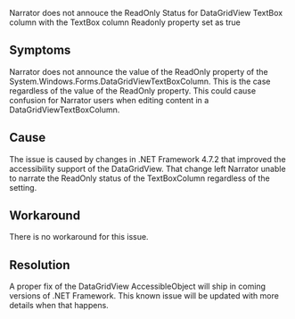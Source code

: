  Narrator does not annouce the ReadOnly Status for DataGridView TextBox column with the TextBox column Readonly property set as true

## Symptoms
Narrator does not announce the value of the ReadOnly property of the System.Windows.Forms.DataGridViewTextBoxColumn. This is the case regardless of the value of the ReadOnly property. This could cause confusion for Narrator users when editing content in a DataGridViewTextBoxColumn.
## Cause
The issue is caused by changes in .NET Framework 4.7.2 that improved the accessibility support of the DataGridView. That change left Narrator unable to narrate the ReadOnly status of the TextBoxColumn regardless of the setting.

## Workaround 
There is no workaround for this issue.

## Resolution
A proper fix of the DataGridView AccessibleObject will ship in coming versions of .NET Framework. This known issue will be updated with more details when that happens.


